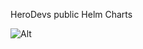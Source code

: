 HeroDevs public Helm Charts

![Alt](https://repobeats.axiom.co/api/embed/f60660a0b8c2522706adf9df3724ef6f945cd59c.svg "Repobeats analytics image")
